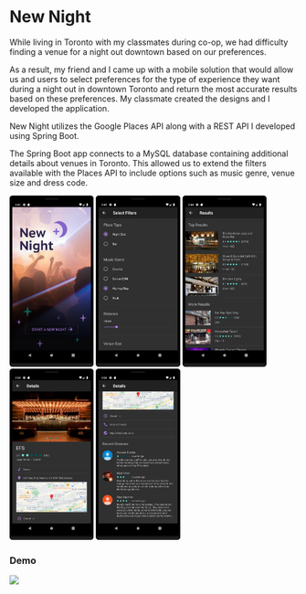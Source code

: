 # New Night

While living in Toronto with my classmates during co-op, we had difficulty finding a venue for a night out downtown based on our preferences.

As a result, my friend and I came up with a mobile solution that would allow us and users to select preferences for the type of experience they want during a night out in downtown Toronto and return the most accurate results based on these preferences. My classmate created the designs and I developed the application.

New Night utilizes the Google Places API along with a REST API I developed using Spring Boot. 

The Spring Boot app connects to a MySQL database containing additional details about venues in Toronto.
This allowed us to extend the filters available with the Places API to include options such as music genre, venue size and dress code.

<p align="left">
  <img src="https://github.com/haydnwiese/Personal-Website/blob/master/src/resources/projects/new_night/newNightWelcome.png" height="300">
  <img src="https://github.com/haydnwiese/Personal-Website/blob/master/src/resources/projects/new_night/newNightFilters1.png" height="300">
  <img src="https://github.com/haydnwiese/Personal-Website/blob/master/src/resources/projects/new_night/newNightResults.png" height="300">
  <img src="https://github.com/haydnwiese/Personal-Website/blob/master/src/resources/projects/new_night/newNightDetails1.png" height="300">
  <img src="https://github.com/haydnwiese/Personal-Website/blob/master/src/resources/projects/new_night/newNightDetails2.png" height="300">
</p>

<h3>Demo</h3>
<img src="https://github.com/haydnwiese/Personal-Website/blob/master/src/resources/projects/new_night/demo.gif" height="500">
